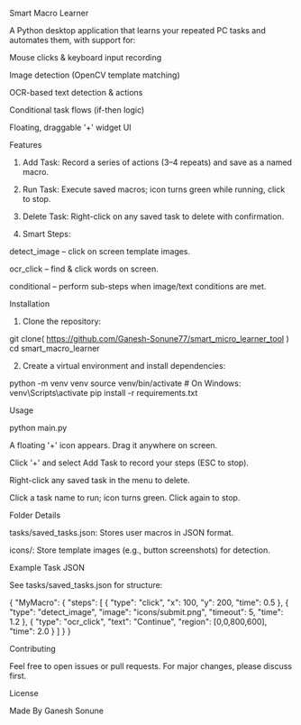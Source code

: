 Smart Macro Learner

A Python desktop application that learns your repeated PC tasks and automates them, with support for:

Mouse clicks & keyboard input recording

Image detection (OpenCV template matching)

OCR-based text detection & actions

Conditional task flows (if-then logic)

Floating, draggable '+' widget UI


Features

1. Add Task: Record a series of actions (3–4 repeats) and save as a named macro.


2. Run Task: Execute saved macros; icon turns green while running, click to stop.


3. Delete Task: Right-click on any saved task to delete with confirmation.


4. Smart Steps:

detect_image – click on screen template images.

ocr_click – find & click words on screen.

conditional – perform sub-steps when image/text conditions are met.




Installation

1. Clone the repository:

git clone( https://github.com/Ganesh-Sonune77/smart_micro_learner_tool )
cd smart_macro_learner


2. Create a virtual environment and install dependencies:

python -m venv venv
source venv/bin/activate   # On Windows: venv\Scripts\activate
pip install -r requirements.txt



Usage

python main.py

A floating '+' icon appears. Drag it anywhere on screen.

Click '+' and select Add Task to record your steps (ESC to stop).

Right-click any saved task in the menu to delete.

Click a task name to run; icon turns green. Click again to stop.


Folder Details

tasks/saved_tasks.json: Stores user macros in JSON format.

icons/: Store template images (e.g., button screenshots) for detection.


Example Task JSON

See tasks/saved_tasks.json for structure:

{
  "MyMacro": {
    "steps": [
      { "type": "click", "x": 100, "y": 200, "time": 0.5 },
      { "type": "detect_image", "image": "icons/submit.png", "timeout": 5, "time": 1.2 },
      { "type": "ocr_click", "text": "Continue", "region": [0,0,800,600], "time": 2.0 }
    ]
  }
}

Contributing

Feel free to open issues or pull requests. For major changes, please discuss first.

License

Made By Ganesh Sonune 
